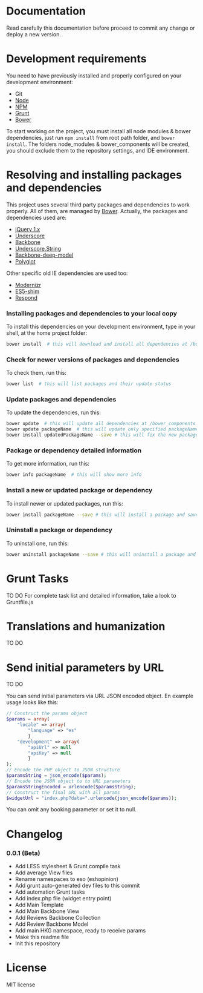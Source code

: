 # Documentation

Read carefully this documentation before proceed to commit any change or deploy a new version.

Development requirements
========================

You need to have previously installed and properly configured on your development environment:

- Git
- [Node](http://nodejs.org/)
- [NPM](https://npmjs.org/)
- [Grunt](http://gruntjs.com/)
- [Bower](http://bower.io/)

To start working on the project, you must install all node modules & bower dependencies, just run `npm install` from root path folder, and `bower install`. The folders node_modules & bower_components will be created, you should exclude them to the repository settings, and IDE environment.

Resolving and installing packages and dependencies
==================================================

This project uses several third party packages and dependencies to work properly.
All of them, are managed by [Bower](http://bower.io/).
Actually, the packages and dependencies used are:

- [jQuery 1.x](http://jquery.com/)
- [Underscore](http://underscorejs.org/)
- [Backbone](http://backbonejs.org/)
- [Underscore.String](http://epeli.github.io/underscore.string/)
- [Backbone-deep-model](https://github.com/powmedia/backbone-deep-model)
- [Polyglot](http://airbnb.github.io/polyglot.js/)

Other specific old IE dependencies are used too:

- [Modernizr](http://modernizr.com/)
- [ES5-shim](https://github.com/es-shims/es5-shim)
- [Respond](https://github.com/scottjehl/Respond)

### Installing packages and dependencies to your local copy

To install this dependencies on your development environment, type in your shell, at the home project folder:

```bash
bower install  # this will download and install all dependencies at /bower_components
```

### Check for newer versions of packages and dependencies

To check them, run this:

```bash
bower list  # this will list packages and their update status
```

### Update packages and dependencies

To update the dependencies, run this:

```bash
bower update  # this will update all dependencies at /bower_components
bower update packageName  # this will update only specified packageName
bower install updatedPackageName --save # this will fix the new package version and save it to package.json
```

### Package or dependency detailed information

To get more information, run this:

```bash
bower info packageName  # this will show more info
```

### Install a new or updated package or dependency

To install newer or updated packages, run this:

```bash
bower install packageName --save # this will install a package and save it to package.json
```

### Uninstall a package or dependency

To uninstall one, run this:

```bash
bower uninstall packageName --save # this will uninstall a package and remove it from package.json
```

Grunt Tasks
=====================================

TO DO For complete task list and detailed information, take a look to Gruntfile.js

Translations and humanization
=============================

TO DO

Send initial parameters by URL
==============================

TO DO

You can send initial parameters via URL JSON encoded object. En example usage looks like this:

```php
// Construct the params object
$params = array(
    "locale" => array(
        "language" => "es"
        }
    "development" => array(
        "apiUrl" => null
        "apiKey" => null
        }
);
// Encode the PHP object to JSON structure
$paramsString = json_encode($params);
// Encode the JSON object to to URL parameters
$paramsStringEncoded = urlencode($paramsString);
// Construct the final URL with all params
$widgetUrl = "index.php?data=".urlencode(json_encode($params));
```

You can omit any booking parameter or set it to null.

Changelog
=========

### 0.0.1 (Beta)

* Add LESS stylesheet & Grunt compile task
* Add average View files
* Rename namespaces to eso (eshopinion)
* Add grunt auto-generated dev files to this commit
* Add automation Grunt tasks
* Add index.php file (widget entry point)
* Add Main Template
* Add Main Backbone View
* Add Reviews Backbone Collection
* Add Review Backbone Model
* Add main HKG namespace, ready to receive params
* Make this readme file
* Init this repository

License
=======

MIT license